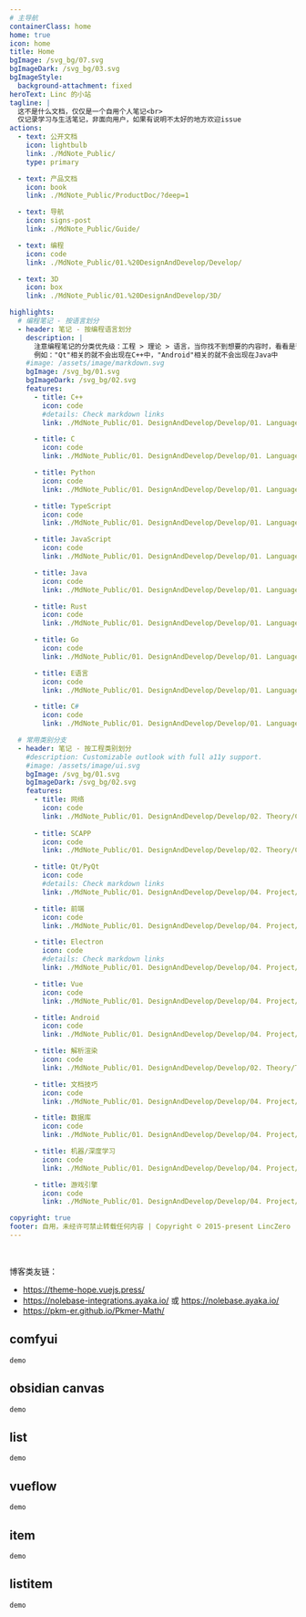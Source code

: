 ```yaml
---
# 主导航
containerClass: home
home: true
icon: home
title: Home
bgImage: /svg_bg/07.svg
bgImageDark: /svg_bg/03.svg
bgImageStyle:
  background-attachment: fixed
heroText: Linc 的小站
tagline: |
  这不是什么文档，仅仅是一个自用个人笔记<br>
  仅记录学习与生活笔记，非面向用户，如果有说明不太好的地方欢迎issue
actions:
  - text: 公开文档
    icon: lightbulb
    link: ./MdNote_Public/
    type: primary

  - text: 产品文档
    icon: book
    link: ./MdNote_Public/ProductDoc/?deep=1

  - text: 导航
    icon: signs-post
    link: ./MdNote_Public/Guide/

  - text: 编程
    icon: code
    link: ./MdNote_Public/01.%20DesignAndDevelop/Develop/

  - text: 3D
    icon: box
    link: ./MdNote_Public/01.%20DesignAndDevelop/3D/

highlights:
  # 编程笔记 - 按语言划分
  - header: 笔记 - 按编程语言划分
    description: |
      注意编程笔记的分类优先级：工程 > 理论 > 语言，当你找不到想要的内容时，看看是否在其他的分类项当中。<br>
      例如："Qt"相关的就不会出现在C++中，"Android"相关的就不会出现在Java中
    #image: /assets/image/markdown.svg
    bgImage: /svg_bg/01.svg
    bgImageDark: /svg_bg/02.svg
    features:
      - title: C++
        icon: code
        #details: Check markdown links
        link: ./MdNote_Public/01. DesignAndDevelop/Develop/01. Language/C__/

      - title: C
        icon: code
        link: ./MdNote_Public/01. DesignAndDevelop/Develop/01. Language/C/

      - title: Python
        icon: code
        link: ./MdNote_Public/01. DesignAndDevelop/Develop/01. Language/Python/

      - title: TypeScript
        icon: code
        link: ./MdNote_Public/01. DesignAndDevelop/Develop/01. Language/TypeScript/

      - title: JavaScript
        icon: code
        link: ./MdNote_Public/01. DesignAndDevelop/Develop/01. Language/JavaScript/

      - title: Java
        icon: code
        link: ./MdNote_Public/01. DesignAndDevelop/Develop/01. Language/Java/

      - title: Rust
        icon: code
        link: ./MdNote_Public/01. DesignAndDevelop/Develop/01. Language/Rust/

      - title: Go
        icon: code
        link: ./MdNote_Public/01. DesignAndDevelop/Develop/01. Language/Go/

      - title: E语言
        icon: code
        link: ./MdNote_Public/01. DesignAndDevelop/Develop/01. Language/EProgram/

      - title: C#
        icon: code
        link: ./MdNote_Public/01. DesignAndDevelop/Develop/01. Language/C_/

  # 常用类别分支
  - header: 笔记 - 按工程类别划分
    #description: Customizable outlook with full a11y support.
    #image: /assets/image/ui.svg
    bgImage: /svg_bg/01.svg
    bgImageDark: /svg_bg/02.svg
    features:
      - title: 网络
        icon: code
        link: ./MdNote_Public/01. DesignAndDevelop/Develop/02. Theory/Computer/03. 计算机系统 - 专题或子系统的字典版/下层相关/Network/
        
      - title: SCAPP
        icon: code
        link: ./MdNote_Public/01. DesignAndDevelop/Develop/02. Theory/Computer/

      - title: Qt/PyQt
        icon: code
        #details: Check markdown links
        link: ./MdNote_Public/01. DesignAndDevelop/Develop/04. Project/Platform/Multi/QT（Cpp）/

      - title: 前端
        icon: code
        link: ./MdNote_Public/01. DesignAndDevelop/Develop/04. Project/Platform/Web/

      - title: Electron
        icon: code
        #details: Check markdown links
        link: ./MdNote_Public/01. DesignAndDevelop/Develop/04. Project/Platform/Multi/Electron（Web）/

      - title: Vue
        icon: code
        link: ./MdNote_Public/01. DesignAndDevelop/Develop/04. Project/Platform/Web/02. 前端框架/Vue/

      - title: Android
        icon: code
        link: ./MdNote_Public/01. DesignAndDevelop/Develop/04. Project/Platform/Android/  

      - title: 解析渲染
        icon: code
        link: ./MdNote_Public/01. DesignAndDevelop/Develop/02. Theory/Type/Doc/

      - title: 文档技巧
        icon: code
        link: ./MdNote_Public/01. DesignAndDevelop/Develop/04. Project/Type/Doc/

      - title: 数据库
        icon: code
        link: ./MdNote_Public/01. DesignAndDevelop/Develop/04. Project/Platform/Web/04. 后端/数据库/

      - title: 机器/深度学习
        icon: code
        link: ./MdNote_Public/01. DesignAndDevelop/Develop/04. Project/Type/Artificial_Intelligence/

      - title: 游戏引擎
        icon: code
        link: ./MdNote_Public/01. DesignAndDevelop/Develop/04. Project/Platform/SoftCode/Game/

copyright: true
footer: 自用，未经许可禁止转载任何内容 | Copyright © 2015-present LincZero
---
```


<br>

博客类友链：

- https://theme-hope.vuejs.press/
- https://nolebase-integrations.ayaka.io/ 或 https://nolebase.ayaka.io/
- https://pkm-er.github.io/Pkmer-Math/



## comfyui

```nodeflow-comfyui
demo
```

## obsidian canvas

```nodeflow-obcanvas
demo
```

## list

```nodeflow-list
demo
```

## vueflow

```nodeflow-vueflow
demo
```

## item

```nodeflow-item
demo
```

## listitem

```nodeflow-listitem
demo
```


